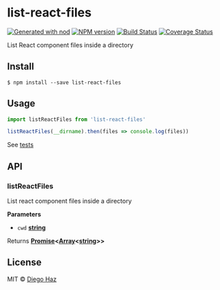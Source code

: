# list-react-files

[![Generated with nod](https://img.shields.io/badge/generator-nod-2196F3.svg?style=flat-square)](https://github.com/diegohaz/nod)
[![NPM version](https://img.shields.io/npm/v/list-react-files.svg?style=flat-square)](https://npmjs.org/package/list-react-files)
[![Build Status](https://img.shields.io/travis/diegohaz/list-react-files/master.svg?style=flat-square)](https://travis-ci.org/diegohaz/list-react-files) [![Coverage Status](https://img.shields.io/codecov/c/github/diegohaz/list-react-files/master.svg?style=flat-square)](https://codecov.io/gh/diegohaz/list-react-files/branch/master)

List React component files inside a directory

## Install

    $ npm install --save list-react-files

## Usage

```js
import listReactFiles from 'list-react-files'

listReactFiles(__dirname).then(files => console.log(files))
```

See [tests](test/index.test.js)

## API

<!-- Generated by documentation.js. Update this documentation by updating the source code. -->

### listReactFiles

List react component files inside a directory

**Parameters**

-   `cwd` **[string](https://developer.mozilla.org/en-US/docs/Web/JavaScript/Reference/Global_Objects/String)** 

Returns **[Promise](https://developer.mozilla.org/en-US/docs/Web/JavaScript/Reference/Global_Objects/Promise)&lt;[Array](https://developer.mozilla.org/en-US/docs/Web/JavaScript/Reference/Global_Objects/Array)&lt;[string](https://developer.mozilla.org/en-US/docs/Web/JavaScript/Reference/Global_Objects/String)>>** 

## License

MIT © [Diego Haz](https://github.com/diegohaz)
